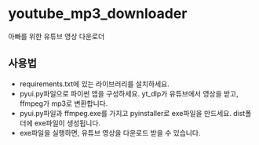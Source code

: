 # youtube_mp3_downloader

아빠를 위한 유튜브 영상 다운로더

## 사용법

- requirements.txt에 있는 라이브러리를 설치하세요.
- pyui.py파일으로 파이썬 앱을 구성하세요. yt_dlp가 유튜브에서 영상을 받고, ffmpeg가 mp3로 변환합니다.
- pyui.py파일과 ffmpeg.exe를 가지고 pyinstaller로 exe파일을 만드세요. dist폴더에 exe파일이 생성됩니다.
- exe파일을 실행하면, 유튜브 영상을 다운로드 받을 수 있습니다.
